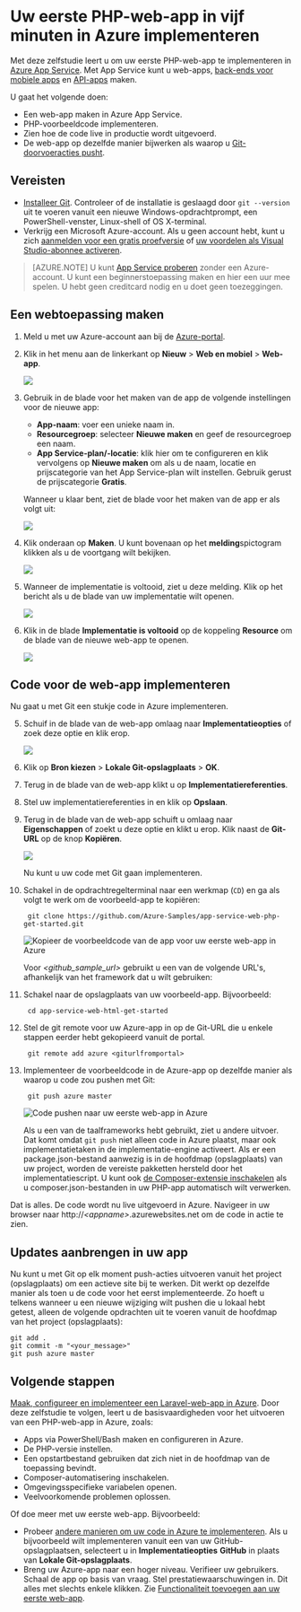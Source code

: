 <properties 
    pageTitle="Uw eerste PHP-web-app in vijf minuten in Azure implementeren | Microsoft Azure" 
    description="Hier ontdekt u door een voorbeeld-app te implementeren hoe eenvoudig het is om web-apps in App Service uit te voeren. U kunt snel een app gaan ontwikkelen en onmiddellijk de resultaten bekijken." 
    services="app-service\web"
    documentationCenter=""
    authors="cephalin"
    manager="wpickett"
    editor=""
/>

<tags
    ms.service="app-service-web"
    ms.workload="web"
    ms.tgt_pltfrm="na"
    ms.devlang="na"
    ms.topic="hero-article"
    ms.date="09/16/2016" 
    ms.author="cephalin"
/>
    

# Uw eerste PHP-web-app in vijf minuten in Azure implementeren

Met deze zelfstudie leert u om uw eerste PHP-web-app te implementeren in [Azure App Service](../app-service/app-service-value-prop-what-is.md).
Met App Service kunt u web-apps, [back-ends voor mobiele apps](/documentation/learning-paths/appservice-mobileapps/) en [API-apps](../app-service-api/app-service-api-apps-why-best-platform.md) maken.

U gaat het volgende doen: 

- Een web-app maken in Azure App Service.
- PHP-voorbeeldcode implementeren.
- Zien hoe de code live in productie wordt uitgevoerd.
- De web-app op dezelfde manier bijwerken als waarop u [Git-doorvoeracties pusht](https://git-scm.com/docs/git-push).

## Vereisten

- [Installeer Git](http://www.git-scm.com/downloads). Controleer of de installatie is geslaagd door `git --version` uit te voeren vanuit een nieuwe Windows-opdrachtprompt, een PowerShell-venster, Linux-shell of OS X-terminal.
- Verkrijg een Microsoft Azure-account. Als u geen account hebt, kunt u zich [aanmelden voor een gratis proefversie](/pricing/free-trial/?WT.mc_id=A261C142F) of [uw voordelen als Visual Studio-abonnee activeren](/pricing/member-offers/msdn-benefits-details/?WT.mc_id=A261C142F).

>[AZURE.NOTE] U kunt [App Service proberen](http://go.microsoft.com/fwlink/?LinkId=523751) zonder een Azure-account. U kunt een beginnerstoepassing maken en hier een uur mee spelen. U hebt geen creditcard nodig en u doet geen toezeggingen.

<a name="create"></a>
## Een webtoepassing maken

1. Meld u met uw Azure-account aan bij de [Azure-portal](https://portal.azure.com).

2. Klik in het menu aan de linkerkant op **Nieuw** > **Web en mobiel** > **Web-app**.

    ![](./media/app-service-web-get-started-languages/create-web-app-portal.png)

3. Gebruik in de blade voor het maken van de app de volgende instellingen voor de nieuwe app:

    - **App-naam**: voer een unieke naam in.
    - **Resourcegroep**: selecteer **Nieuwe maken** en geef de resourcegroep een naam.
    - **App Service-plan/-locatie**: klik hier om te configureren en klik vervolgens op **Nieuwe maken** om als u de naam, locatie en prijscategorie van het App Service-plan wilt instellen. Gebruik gerust de prijscategorie **Gratis**.

    Wanneer u klaar bent, ziet de blade voor het maken van de app er als volgt uit:

    ![](./media/app-service-web-get-started-languages/create-web-app-settings.png)

3. Klik onderaan op **Maken**. U kunt bovenaan op het **melding**spictogram klikken als u de voortgang wilt bekijken.

    ![](./media/app-service-web-get-started-languages/create-web-app-started.png)

4. Wanneer de implementatie is voltooid, ziet u deze melding. Klik op het bericht als u de blade van uw implementatie wilt openen.

    ![](./media/app-service-web-get-started-languages/create-web-app-finished.png)

5. Klik in de blade **Implementatie is voltooid** op de koppeling **Resource** om de blade van de nieuwe web-app te openen.

    ![](./media/app-service-web-get-started-languages/create-web-app-resource.png)

## Code voor de web-app implementeren

Nu gaat u met Git een stukje code in Azure implementeren.

5. Schuif in de blade van de web-app omlaag naar **Implementatieopties** of zoek deze optie en klik erop. 

    ![](./media/app-service-web-get-started-languages/deploy-web-app-deployment-options.png)

6. Klik op **Bron kiezen** > **Lokale Git-opslagplaats** > **OK**.

7. Terug in de blade van de web-app klikt u op **Implementatiereferenties**.

8. Stel uw implementatiereferenties in en klik op **Opslaan**.

7. Terug in de blade van de web-app schuift u omlaag naar **Eigenschappen** of zoekt u deze optie en klikt u erop. Klik naast de **Git-URL** op de knop **Kopiëren**.

    ![](./media/app-service-web-get-started-languages/deploy-web-app-properties.png)

    Nu kunt u uw code met Git gaan implementeren.

1. Schakel in de opdrachtregelterminal naar een werkmap (`CD`) en ga als volgt te werk om de voorbeeld-app te kopiëren:

        git clone https://github.com/Azure-Samples/app-service-web-php-get-started.git

    ![Kopieer de voorbeeldcode van de app voor uw eerste web-app in Azure](./media/app-service-web-get-started-languages/php-git-clone.png)

    Voor *&lt;github_sample_url>* gebruikt u een van de volgende URL's, afhankelijk van het framework dat u wilt gebruiken:

2. Schakel naar de opslagplaats van uw voorbeeld-app. Bijvoorbeeld: 

        cd app-service-web-html-get-started

3. Stel de git remote voor uw Azure-app in op de Git-URL die u enkele stappen eerder hebt gekopieerd vanuit de portal.

        git remote add azure <giturlfromportal>

4. Implementeer de voorbeeldcode in de Azure-app op dezelfde manier als waarop u code zou pushen met Git:

        git push azure master

    ![Code pushen naar uw eerste web-app in Azure](./media/app-service-web-get-started-languages/php-git-push.png)    

    Als u een van de taalframeworks hebt gebruikt, ziet u andere uitvoer. Dat komt omdat `git push` niet alleen code in Azure plaatst, maar ook implementatietaken in de implementatie-engine activeert. Als er een package.json-bestand aanwezig is in de hoofdmap (opslagplaats) van uw project, worden de vereiste pakketten hersteld door het implementatiescript. U kunt ook [de Composer-extensie inschakelen](web-sites-php-mysql-deploy-use-git.md#composer) als u composer.json-bestanden in uw PHP-app automatisch wilt verwerken.

Dat is alles. De code wordt nu live uitgevoerd in Azure. Navigeer in uw browser naar http://*&lt;appname>*.azurewebsites.net om de code in actie te zien. 

## Updates aanbrengen in uw app

Nu kunt u met Git op elk moment push-acties uitvoeren vanuit het project (opslagplaats) om een actieve site bij te werken. Dit werkt op dezelfde manier als toen u de code voor het eerst implementeerde. Zo hoeft u telkens wanneer u een nieuwe wijziging wilt pushen die u lokaal hebt getest, alleen de volgende opdrachten uit te voeren vanuit de hoofdmap van het project (opslagplaats):

    git add .
    git commit -m "<your_message>"
    git push azure master

## Volgende stappen

[Maak, configureer en implementeer een Laravel-web-app in Azure](app-service-web-php-get-started.md). Door deze zelfstudie te volgen, leert u de basisvaardigheden voor het uitvoeren van een PHP-web-app in Azure, zoals:

- Apps via PowerShell/Bash maken en configureren in Azure.
- De PHP-versie instellen.
- Een opstartbestand gebruiken dat zich niet in de hoofdmap van de toepassing bevindt.
- Composer-automatisering inschakelen.
- Omgevingsspecifieke variabelen openen.
- Veelvoorkomende problemen oplossen.

Of doe meer met uw eerste web-app. Bijvoorbeeld:

- Probeer [andere manieren om uw code in Azure te implementeren](../app-service-web/web-sites-deploy.md). Als u bijvoorbeeld wilt implementeren vanuit een van uw GitHub-opslagplaatsen, selecteert u in **Implementatieopties** **GitHub** in plaats van **Lokale Git-opslagplaats**.
- Breng uw Azure-app naar een hoger niveau. Verifieer uw gebruikers. Schaal de app op basis van vraag. Stel prestatiewaarschuwingen in. Dit alles met slechts enkele klikken. Zie [Functionaliteit toevoegen aan uw eerste web-app](app-service-web-get-started-2.md).




<!--HONumber=Sep16_HO3-->



